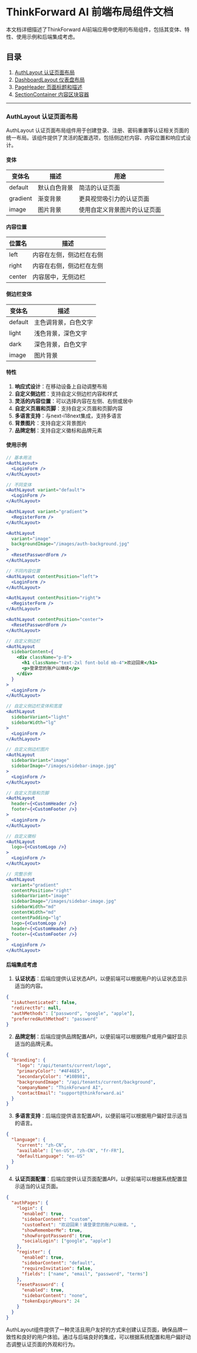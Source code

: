 # ThinkForward AI 前端布局组件文档

本文档详细描述了ThinkForward AI前端应用中使用的布局组件，包括其变体、特性、使用示例和后端集成考虑。

## 目录

1. [AuthLayout 认证页面布局](#authlayout-认证页面布局)
2. [DashboardLayout 仪表盘布局](#dashboardlayout-仪表盘布局)
3. [PageHeader 页面标题和描述](#pageheader-页面标题和描述)
4. [SectionContainer 内容区块容器](#sectioncontainer-内容区块容器)

---

### AuthLayout 认证页面布局

AuthLayout 认证页面布局组件用于创建登录、注册、密码重置等认证相关页面的统一布局。该组件提供了灵活的配置选项，包括侧边栏内容、内容位置和响应式设计。

#### 变体

| 变体名 | 描述 | 用途 |
|--------|------|------|
| default | 默认白色背景 | 简洁的认证页面 |
| gradient | 渐变背景 | 更具视觉吸引力的认证页面 |
| image | 图片背景 | 使用自定义背景图片的认证页面 |

#### 内容位置

| 位置名 | 描述 |
|--------|------|
| left | 内容在左侧，侧边栏在右侧 |
| right | 内容在右侧，侧边栏在左侧 |
| center | 内容居中，无侧边栏 |

#### 侧边栏变体

| 变体名 | 描述 |
|--------|------|
| default | 主色调背景，白色文字 |
| light | 浅色背景，深色文字 |
| dark | 深色背景，白色文字 |
| image | 图片背景 |

#### 特性

1. **响应式设计**：在移动设备上自动调整布局
2. **自定义侧边栏**：支持自定义侧边栏内容和样式
3. **灵活的内容位置**：可以选择内容在左侧、右侧或居中
4. **自定义页眉和页脚**：支持自定义页眉和页脚内容
5. **多语言支持**：与next-i18next集成，支持多语言
6. **背景图片**：支持自定义背景图片
7. **品牌定制**：支持自定义徽标和品牌元素

#### 使用示例

```jsx
// 基本用法
<AuthLayout>
  <LoginForm />
</AuthLayout>

// 不同变体
<AuthLayout variant="default">
  <LoginForm />
</AuthLayout>

<AuthLayout variant="gradient">
  <RegisterForm />
</AuthLayout>

<AuthLayout 
  variant="image" 
  backgroundImage="/images/auth-background.jpg"
>
  <ResetPasswordForm />
</AuthLayout>

// 不同内容位置
<AuthLayout contentPosition="left">
  <LoginForm />
</AuthLayout>

<AuthLayout contentPosition="right">
  <RegisterForm />
</AuthLayout>

<AuthLayout contentPosition="center">
  <ResetPasswordForm />
</AuthLayout>

// 自定义侧边栏
<AuthLayout
  sidebarContent={
    <div className="p-8">
      <h1 className="text-2xl font-bold mb-4">欢迎回来</h1>
      <p>登录您的账户以继续</p>
    </div>
  }
>
  <LoginForm />
</AuthLayout>

// 自定义侧边栏变体和宽度
<AuthLayout
  sidebarVariant="light"
  sidebarWidth="lg"
>
  <LoginForm />
</AuthLayout>

// 自定义侧边栏图片
<AuthLayout
  sidebarVariant="image"
  sidebarImage="/images/sidebar-image.jpg"
>
  <LoginForm />
</AuthLayout>

// 自定义页眉和页脚
<AuthLayout
  header={<CustomHeader />}
  footer={<CustomFooter />}
>
  <LoginForm />
</AuthLayout>

// 自定义徽标
<AuthLayout
  logo={<CustomLogo />}
>
  <LoginForm />
</AuthLayout>

// 完整示例
<AuthLayout
  variant="gradient"
  contentPosition="right"
  sidebarVariant="image"
  sidebarImage="/images/sidebar-image.jpg"
  sidebarWidth="md"
  contentWidth="md"
  contentPadding="lg"
  logo={<CustomLogo />}
  header={<CustomHeader />}
  footer={<CustomFooter />}
>
  <LoginForm />
</AuthLayout>
```

#### 后端集成考虑

1. **认证状态**：后端应提供认证状态API，以便前端可以根据用户的认证状态显示适当的内容。

```json
{
  "isAuthenticated": false,
  "redirectTo": null,
  "authMethods": ["password", "google", "apple"],
  "preferredAuthMethod": "password"
}
```

2. **品牌定制**：后端应提供品牌配置API，以便前端可以根据租户或用户偏好显示适当的品牌元素。

```json
{
  "branding": {
    "logo": "/api/tenants/current/logo",
    "primaryColor": "#4F46E5",
    "secondaryColor": "#10B981",
    "backgroundImage": "/api/tenants/current/background",
    "companyName": "ThinkForward AI",
    "contactEmail": "support@thinkforward.ai"
  }
}
```

3. **多语言支持**：后端应提供语言配置API，以便前端可以根据用户偏好显示适当的语言。

```json
{
  "language": {
    "current": "zh-CN",
    "available": ["en-US", "zh-CN", "fr-FR"],
    "defaultLanguage": "en-US"
  }
}
```

4. **认证页面配置**：后端应提供认证页面配置API，以便前端可以根据系统配置显示适当的认证页面。

```json
{
  "authPages": {
    "login": {
      "enabled": true,
      "sidebarContent": "custom",
      "customText": "欢迎回来！请登录您的账户以继续。",
      "showRememberMe": true,
      "showForgotPassword": true,
      "socialLogin": ["google", "apple"]
    },
    "register": {
      "enabled": true,
      "sidebarContent": "default",
      "requireInvitation": false,
      "fields": ["name", "email", "password", "terms"]
    },
    "resetPassword": {
      "enabled": true,
      "sidebarContent": "none",
      "tokenExpiryHours": 24
    }
  }
}
```

AuthLayout组件提供了一种灵活且用户友好的方式来创建认证页面，确保品牌一致性和良好的用户体验。通过与后端良好的集成，可以根据系统配置和用户偏好动态调整认证页面的外观和行为。
